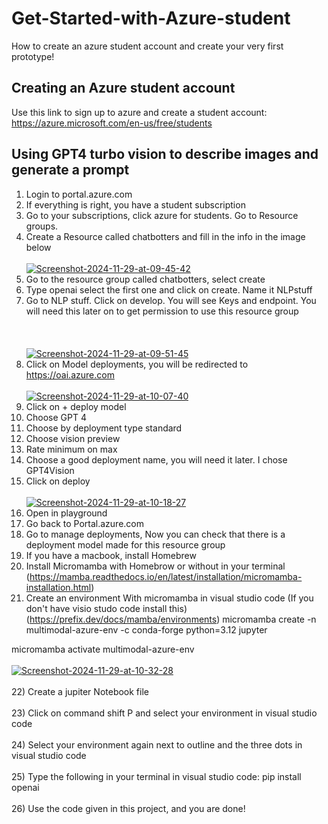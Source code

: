 # Get-Started-with-Azure-student
How to create an azure student account and create your very first prototype!

## Creating an Azure student account 
Use this link to sign up to azure and create a student account: https://azure.microsoft.com/en-us/free/students

## Using GPT4 turbo vision to describe images and generate a prompt 

1) Login to portal.azure.com
2) If everything is right, you have a student subscription
3) Go to your subscriptions, click azure for students. Go to Resource groups.
4) Create a Resource called chatbotters and fill in the info in the image below <br></br>
    <a href="https://ibb.co/3hsdzRT"><img src="https://i.ibb.co/4Nftd1F/Screenshot-2024-11-29-at-09-45-42.png" alt="Screenshot-2024-11-29-at-09-45-42" border="0"></a>
5) Go to the resource group called chatbotters, select create
6) Type openai select the first one and click on create. Name it NLPstuff
7) Go to NLP stuff. Click on develop. You will see Keys and endpoint. You will need this later on to get permission to use this resource group <br></br><br></br>
<a href="https://ibb.co/PCWjtSk"><img src="https://i.ibb.co/YjdQbrg/Screenshot-2024-11-29-at-09-51-45.png" alt="Screenshot-2024-11-29-at-09-51-45" border="0"></a>
8) Click on Model deployments, you will be redirected to https://oai.azure.com <br></br>
<a href="https://ibb.co/bznVyRc"><img src="https://i.ibb.co/3BHb8Yg/Screenshot-2024-11-29-at-10-07-40.png" alt="Screenshot-2024-11-29-at-10-07-40" border="0"></a>
9) Click on + deploy model 
10) Choose GPT 4
11) Choose by deployment type standard
12) Choose vision preview
13) Rate minimum on max 
14) Choose a good deployment name, you will need it later. I chose GPT4Vision
15) Click on deploy <br></br>
<a href="https://ibb.co/ctyf4c9"><img src="https://i.ibb.co/HYKw5Dy/Screenshot-2024-11-29-at-10-18-27.png" alt="Screenshot-2024-11-29-at-10-18-27" border ="0"></a>
16) Open in playground
17) Go back to Portal.azure.com
19) Go to manage deployments, Now you can check that there is a deployment model made for this resource group
19) If you have a macbook, install Homebrew
20) Install Micromamba with Homebrow or without in your terminal (https://mamba.readthedocs.io/en/latest/installation/micromamba-installation.html)
21) Create an environment With micromamba in visual studio code (If you don't have visio studo code install this) (https://prefix.dev/docs/mamba/environments) micromamba create -n multimodal-azure-env -c conda-forge python=3.12 jupyter  
 
micromamba activate multimodal-azure-env <br></br>
<a href="https://ibb.co/nbzcqmT"><img src="https://i.ibb.co/FKgwk39/Screenshot-2024-11-29-at-10-32-28.png" alt="Screenshot-2024-11-29-at-10-32-28" border="0"></a> <br></br>
22) Create a jupiter Notebook file <br></br>
23) Click on command shift P and select your environment in visual studio code <br></br>
24) Select your environment again next to outline and the three dots in visual studio code <br></br>
25) Type the following in your terminal in visual studio code: pip install openai <br></br>
26) Use the code given in this project, and you are done! <br></br>


  



